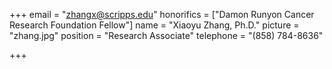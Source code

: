 +++
email = "zhangx@scripps.edu"
honorifics = ["Damon Runyon Cancer Research Foundation Fellow"]
name = "Xiaoyu Zhang, Ph.D."
picture = "zhang.jpg"
position = "Research Associate"
telephone = "(858) 784-8636"

+++


